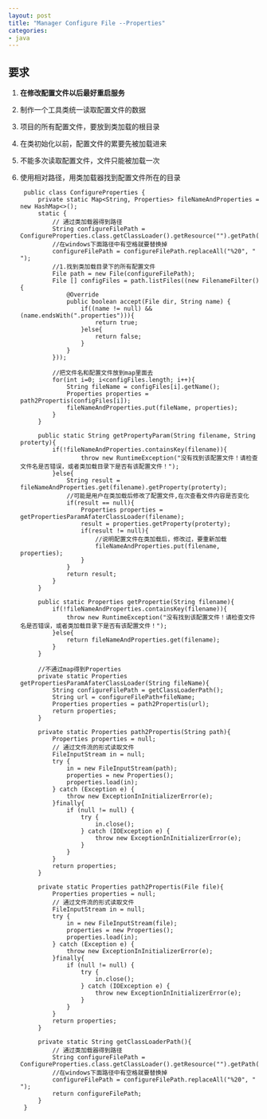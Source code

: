 ```yaml
---
layout: post
title: "Manager Configure File --Properties"
categories:
- java
---
```


## 要求 ##

1. **在修改配置文件以后最好重启服务**
1. 制作一个工具类统一读取配置文件的数据
2. 项目的所有配置文件，要放到类加载的根目录
3. 在类初始化以前，配置文件的累要先被加载进来
4. 不能多次读取配置文件，文件只能被加载一次
5. 使用相对路径，用类加载器找到配置文件所在的目录
		
		public class ConfigureProperties {
			private static Map<String, Properties> fileNameAndProperties = new HashMap<>();
			static {
				// 通过类加载器得到路径
				String configureFilePath = ConfigureProperties.class.getClassLoader().getResource("").getPath();
				//在windows下面路径中有空格就要替换掉
				configureFilePath = configureFilePath.replaceAll("%20", " ");
				//1.找到类加载目录下的所有配置文件
				File path = new File(configureFilePath);
				File [] configFiles = path.listFiles((new FilenameFilter() {
					@Override
					public boolean accept(File dir, String name) {
						if((name != null) && (name.endsWith(".properties"))){
							return true;
						}else{
							return false;
						}
					}
				}));
				
				//把文件名和配置文件放到map里面去
				for(int i=0; i<configFiles.length; i++){
					String fileName = configFiles[i].getName();
					Properties properties = path2Propertis(configFiles[i]);
					fileNameAndProperties.put(fileName, properties);
				}
			}
		
			public static String getPropertyParam(String filename, String proterty){
				if(!fileNameAndProperties.containsKey(filename)){
						throw new RuntimeException("没有找到该配置文件！请检查文件名是否错误，或者类加载目录下是否有该配置文件！");
				}else{
					String result =  fileNameAndProperties.get(filename).getProperty(proterty);
					//可能是用户在类加载后修改了配置文件,在次查看文件内容是否变化
					if(result == null){
						Properties properties = getPropertiesParamAfaterClassLoader(filename);
						result = properties.getProperty(proterty);
						if(result != null){
							//说明配置文件在类加载后，修改过，要重新加载
							fileNameAndProperties.put(filename, properties);
						}
					}
					return result;
				}
			}
			
			public static Properties getPropertie(String filename){
				if(!fileNameAndProperties.containsKey(filename)){
					throw new RuntimeException("没有找到该配置文件！请检查文件名是否错误，或者类加载目录下是否有该配置文件！");
				}else{
					return fileNameAndProperties.get(filename);
				}
			}
			
			//不通过map得到Properties
			private static Properties getPropertiesParamAfaterClassLoader(String fileName){
				String configureFilePath = getClassLoaderPath();
				String url = configureFilePath+fileName;
				Properties properties = path2Propertis(url);
				return properties;
			}
			
			private static Properties path2Propertis(String path){
				Properties properties = null;
				// 通过文件流的形式读取文件
				FileInputStream in = null;
				try {
					in = new FileInputStream(path);
					properties = new Properties();
					properties.load(in);
				} catch (Exception e) {
					throw new ExceptionInInitializerError(e);
				}finally{
					if (null != null) {
						try {
							in.close();
						} catch (IOException e) {
							throw new ExceptionInInitializerError(e);
						}
					}
				}
				return properties;
			}
			
			private static Properties path2Propertis(File file){
				Properties properties = null;
				// 通过文件流的形式读取文件
				FileInputStream in = null;
				try {
					in = new FileInputStream(file);
					properties = new Properties();
					properties.load(in);
				} catch (Exception e) {
					throw new ExceptionInInitializerError(e);
				}finally{
					if (null != null) {
						try {
							in.close();
						} catch (IOException e) {
							throw new ExceptionInInitializerError(e);
						}
					}
				}
				return properties;
			}
			
			private static String getClassLoaderPath(){
				// 通过类加载器得到路径
				String configureFilePath = ConfigureProperties.class.getClassLoader().getResource("").getPath();
				//在windows下面路径中有空格就要替换掉
				configureFilePath = configureFilePath.replaceAll("%20", " ");
				return configureFilePath;
			}
		}
